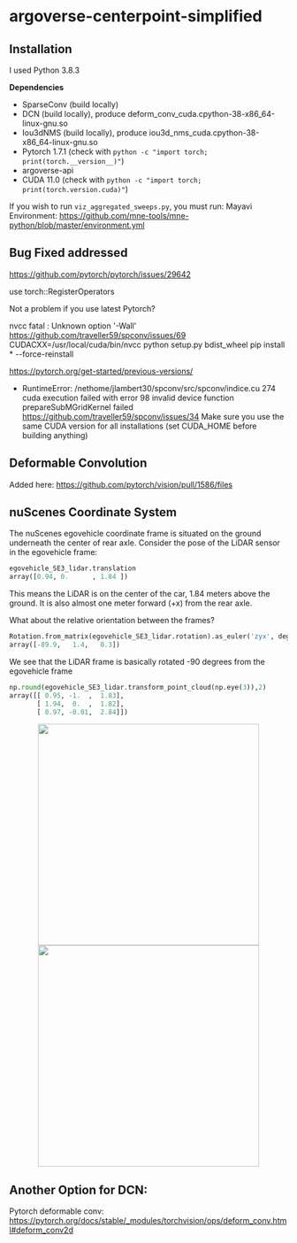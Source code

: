 # argoverse-centerpoint-simplified

## Installation

I used Python 3.8.3

**Dependencies**
- SparseConv (build locally)
- DCN (build locally), produce deform_conv_cuda.cpython-38-x86_64-linux-gnu.so
- Iou3dNMS (build locally), produce iou3d_nms_cuda.cpython-38-x86_64-linux-gnu.so
- Pytorch 1.7.1 (check with `python -c "import torch; print(torch.__version__)"`)
- argoverse-api
- CUDA 11.0 (check with `python -c "import torch; print(torch.version.cuda)"`)

If you wish to run `viz_aggregated_sweeps.py`, you must run:
Mayavi Environment: https://github.com/mne-tools/mne-python/blob/master/environment.yml

## Bug Fixed addressed

https://github.com/pytorch/pytorch/issues/29642

use torch::RegisterOperators

Not a problem if you use latest Pytorch?


nvcc fatal   : Unknown option '-Wall'
https://github.com/traveller59/spconv/issues/69
CUDACXX=/usr/local/cuda/bin/nvcc python setup.py bdist_wheel
pip install * --force-reinstall


https://pytorch.org/get-started/previous-versions/


- RuntimeError: /nethome/jlambert30/spconv/src/spconv/indice.cu 274
cuda execution failed with error 98 invalid device function
prepareSubMGridKernel failed
https://github.com/traveller59/spconv/issues/34
Make sure you use the same CUDA version for all installations (set CUDA_HOME before building anything)

## Deformable Convolution 

Added here:
https://github.com/pytorch/vision/pull/1586/files

## nuScenes Coordinate System

The nuScenes egovehicle coordinate frame is situated on the ground underneath the center of rear axle. Consider the pose of the LiDAR sensor in the egovehicle frame:
```python
egovehicle_SE3_lidar.translation
array([0.94, 0.      , 1.84 ])
```
This means the LiDAR is on the center of the car, 1.84 meters above the ground. It is also almost one meter forward (+x) from the rear axle.

What about the relative orientation between the frames?
```python
Rotation.from_matrix(egovehicle_SE3_lidar.rotation).as_euler('zyx', degrees=True)
array([-89.9,   1.4,   0.3])
```
We see that the LiDAR frame is basically rotated -90 degrees from the egovehicle frame

```python
np.round(egovehicle_SE3_lidar.transform_point_cloud(np.eye(3)),2)
array([[ 0.95, -1.  ,  1.83],
       [ 1.94,  0.  ,  1.82],
       [ 0.97, -0.01,  2.84]])
```
<p align="center">
  <img src="https://www.nuscenes.org/public/images/data.png" height="400">
  <img src="https://user-images.githubusercontent.com/16724970/102704589-60dcde00-424b-11eb-8997-aff36f705404.jpg" height="400">
</p>

## Another Option for DCN:
Pytorch deformable conv: https://pytorch.org/docs/stable/_modules/torchvision/ops/deform_conv.html#deform_conv2d

